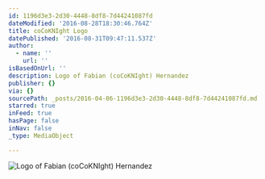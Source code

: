 ```yaml
---
id: 1196d3e3-2d30-4448-8df8-7d44241087fd
dateModified: '2016-08-28T18:30:46.764Z'
title: coCoKNIght Logo
datePublished: '2016-08-31T09:47:11.537Z'
author:
  - name: ''
    url: ''
isBasedOnUrl: ''
description: Logo of Fabian (coCoKNIght) Hernandez
publisher: {}
via: {}
sourcePath: _posts/2016-04-06-1196d3e3-2d30-4448-8df8-7d44241087fd.md
starred: true
inFeed: true
hasPage: false
inNav: false
_type: MediaObject

---
```

![Logo of Fabian (coCoKNIght) Hernandez](https://the-grid-user-content.s3-us-west-2.amazonaws.com/709e32d9-b9c9-497f-8788-eee5d6c9058d.png)